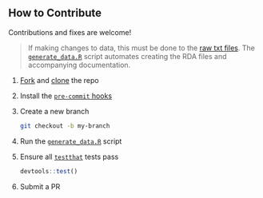 ## How to Contribute
Contributions and fixes are welcome!

> If making changes to data, this must be done to the [raw txt files](/data-raw/corpus/). The [`generate_data.R`](/data-raw/generate_data.R) script automates creating the RDA files and accompanying documentation.

1. [Fork](https://docs.github.com/en/pull-requests/collaborating-with-pull-requests/working-with-forks/fork-a-repo) and [clone](https://docs.github.com/en/repositories/creating-and-managing-repositories/cloning-a-repository) the repo

1. Install the [`pre-commit` hooks](https://pre-commit.com/#install)

1. Create a new branch
    ```bash
    git checkout -b my-branch
    ```

1. Run the [`generate_data.R`](/data-raw/generate_data.R) script

1. Ensure all [`testthat`](https://testthat.r-lib.org/) tests pass
    ```R
    devtools::test()
    ```

1. Submit a PR
